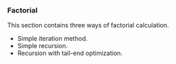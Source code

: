 ### Factorial ###

This section contains three ways of factorial calculation.

- Simple iteration method.
- Simple recursion.
- Recursion with tail-end optimization.
